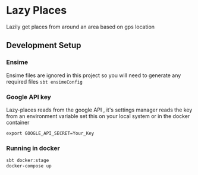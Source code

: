 # Lazy Places

Lazily get places from around an area based on gps location


## Development Setup

### Ensime

Ensime files are ignored in this project so you will need to generate any required files
`sbt ensimeConfig`

### Google API key

Lazy-places reads from the google API , it's settings manager reads the key from an environment variable
set this on your local system or in the docker container

`export GOOGLE_API_SECRET=Your_Key`


### Running in docker

```sh
sbt docker:stage
docker-compose up
```
